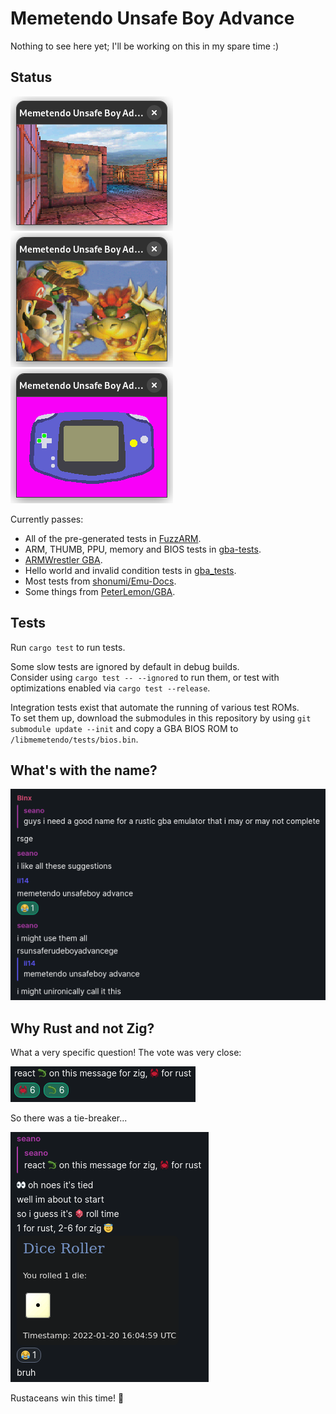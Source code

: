 # Memetendo Unsafe Boy Advance

Nothing to see here yet; I'll be working on this in my spare time :)

## Status

![3D Sage demo screenshot](media/3d-sage-demo.png)
![krom cylinder screenshot](media/krom-cylinder.png)
![key\_demo from tonc\_gba\_demos](media/tonc-key-demo.png)

Currently passes:
- All of the pre-generated tests in
  [FuzzARM](https://github.com/DenSinH/FuzzARM).
- ARM, THUMB, PPU, memory and BIOS tests in
  [gba-tests](https://github.com/jsmolka/gba-tests).
- [ARMWrestler GBA](https://github.com/destoer/armwrestler-gba-fixed).
- Hello world and invalid condition tests in
  [gba\_tests](https://github.com/destoer/gba_tests).
- Most tests from
  [shonumi/Emu-Docs](https://github.com/shonumi/Emu-Docs/tree/master/GameBoy%20Advance/test_roms).
- Some things from
  [PeterLemon/GBA](https://github.com/PeterLemon/GBA).

## Tests

Run `cargo test` to run tests.  

Some slow tests are ignored by default in debug builds.  
Consider using `cargo test -- --ignored` to run them, or test with optimizations
enabled via `cargo test --release`.

Integration tests exist that automate the running of various test ROMs.  
To set them up, download the submodules in this repository by using
`git submodule update --init` and copy a GBA BIOS ROM to
`/libmemetendo/tests/bios.bin`.

## What's with the name?

![Origin of the name](media/name-origin.png)

## Why Rust and not Zig?

What a very specific question! The vote was very close:

![Language poll result](media/lang-vote.png)

So there was a tie-breaker...

![Tie-breaker result](media/tiebreaker-result.png)

Rustaceans win this time! 🦀
